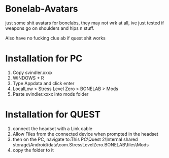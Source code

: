 # Bonelab-Avatars
just some shit avatars for bonelabs, they may not wrk at all, ive just tested if weapons go on shoulders and hips n stuff.

Also have no fucking clue ab if quest shit works


# Installation for PC
1. Copy svindler.xxxx
2. WINDOWS + R 
3. Type Appdata and click enter
4. LocalLow > Stress Level Zero > BONELAB > Mods
5. Paste svindler.xxxx into mods folder

# Installation for QUEST
1. connect the headset with a Link cable
2. Allow Files from the connected device when prompted in the headset
3. then on the PC, navigate to:This PC\Quest 2\Internal shared storage\Android\data\com.StressLevelZero.BONELAB\files\Mods 
4. copy the folder to it
